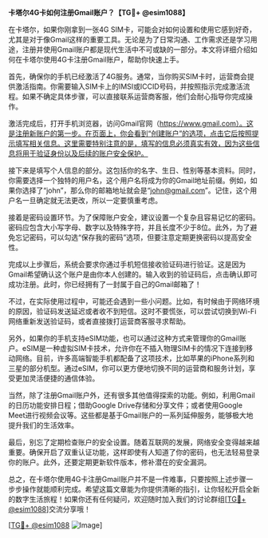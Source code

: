 **卡塔尔4G卡如何注册Gmail账户？【TG💪+ @esim1088】**

在卡塔尔，如果你刚拿到一张4G SIM卡，可能会对如何设置和使用它感到好奇，尤其是对于像Gmail这样的重要工具。无论是为了日常沟通、工作需求还是学习用途，注册并使用Gmail账户都是现代生活中不可或缺的一部分。本文将详细介绍如何在卡塔尔使用4G卡注册Gmail账户，帮助你快速上手。

首先，确保你的手机已经激活了4G服务。通常，当你购买SIM卡时，运营商会提供激活指南。你需要输入SIM卡上的IMSI或ICCID号码，并按照指示完成激活流程。如果不确定具体步骤，可以直接联系运营商客服，他们会耐心指导你完成操作。

激活完成后，打开手机浏览器，访问Gmail官网（https://www.gmail.com）。这是注册新账户的第一步。在页面上，你会看到“创建账户”的选项，点击它后按照提示填写相关信息。这里需要特别注意的是，填写的信息必须真实有效，因为这些信息将用于验证身份以及后续的账户安全保护。

接下来是填写个人信息的部分。这包括你的名字、生日、性别等基本资料。同时，你需要选择一个独特的用户名，这个用户名将成为你的Gmail地址前缀。例如，如果你选择了“john”，那么你的邮箱地址就会是“john@gmail.com”。记住，这个用户名一旦确定就无法更改，所以一定要慎重考虑。

接着是密码设置环节。为了保障账户安全，建议设置一个复杂且容易记忆的密码。密码应包含大小写字母、数字以及特殊字符，并且长度不少于8位。此外，为了避免忘记密码，可以勾选“保存我的密码”选项，但要注意定期更换密码以提高安全性。

完成以上步骤后，系统会要求你通过手机短信接收验证码进行验证。这是因为Gmail希望确认这个账户是由你本人创建的。输入收到的验证码后，点击确认即可成功注册。此时，你已经拥有了一封属于自己的Gmail邮箱了！

不过，在实际使用过程中，可能还会遇到一些小问题。比如，有时候由于网络环境的原因，验证码发送延迟或者收不到短信。这时不要慌张，可以尝试切换到Wi-Fi网络重新发送验证码，或者直接拨打运营商客服寻求帮助。

另外，如果你的手机支持eSIM功能，也可以通过这种方式来管理你的Gmail账户。eSIM是一种虚拟SIM卡技术，允许你在不插入物理SIM卡的情况下连接到移动网络。目前，许多高端智能手机都配备了这项技术，比如苹果的iPhone系列和三星的部分机型。通过eSIM，你可以更方便地切换不同的运营商和服务计划，享受更加灵活便捷的通信体验。

当然，除了注册Gmail账户外，还有很多其他值得探索的功能。例如，利用Gmail的日历功能安排日程；借助Google Drive存储和分享文件；或者使用Google Meet进行视频会议等。这些都是基于Gmail账户的一系列延伸服务，能够极大地提升我们的生活效率。

最后，别忘了定期检查账户的安全设置。随着互联网的发展，网络安全变得越来越重要。确保开启了双重认证功能，这样即使有人知道了你的密码，也无法轻易登录你的账户。此外，还要定期更新软件版本，修补潜在的安全漏洞。

总之，在卡塔尔使用4G卡注册Gmail账户并不是一件难事，只要按照上述步骤一步步操作就能顺利完成。希望这篇文章能为你提供清晰的指引，让你轻松开启全新的数字生活旅程！如果你还有任何疑问，欢迎随时加入我们的讨论群组[[TG💪+ @esim1088](https://t.me/s/esim1088)]交流分享哦！

[[TG💪+ @esim1088](https://t.me/s/esim1088) ![Image](https://i.postimg.cc/4NQfJmqS/Snipaste-2025-05-13-00-14-12.png)]